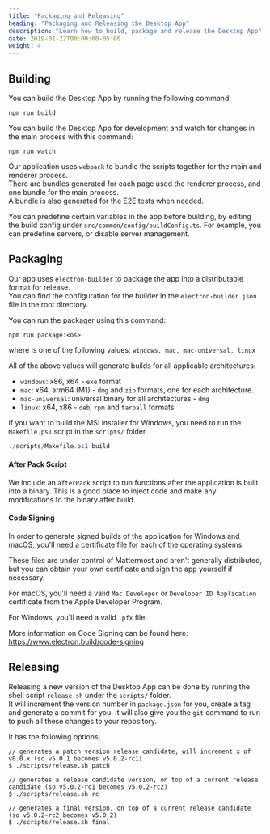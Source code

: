 ```yaml
---
title: "Packaging and Releasing"
heading: "Packaging and Releasing the Desktop App"
description: "Learn how to build, package and release the Desktop App"
date: 2019-01-22T00:00:00-05:00
weight: 4
---
```


## Building

You can build the Desktop App by running the following command:

    npm run build

You can build the Desktop App for development and watch for changes in the main process with this command:

    npm run watch

Our application uses `webpack` to bundle the scripts together for the main and renderer process.  
There are bundles generated for each page used the renderer process, and one bundle for the main process.  
A bundle is also generated for the E2E tests when needed.

You can predefine certain variables in the app before building, by editing the build config under `src/common/config/buildConfig.ts`. For example, you can predefine servers, or disable server management.

## Packaging

Our app uses `electron-builder` to package the app into a distributable format for release.  
You can find the configuration for the builder in the `electron-builder.json` file in the root directory.

You can run the packager using this command:

    npm run package:<os>

where **<os>** is one of the following values: `windows, mac, mac-universal, linux`

All of the above values will generate builds for all applicable architectures:
- `windows`: x86, x64 - `exe` format
- `mac`: x64, arm64 (M1) - `dmg` and `zip` formats, one for each architecture.
- `mac-universal`: universal binary for all architectures - `dmg`
- `linux`: x64, x86 - `deb`, `rpm` and `tarball` formats

If you want to build the MSI installer for Windows, you need to run the `Makefile.ps1` script in the `scripts/` folder.

```powershell
./scripts/Makefile.ps1 build
```

#### After Pack Script

We include an `afterPack` script to run functions after the application is built into a binary. This is a good place to inject code and make any modifications to the binary after build.

#### Code Signing

In order to generate signed builds of the application for Windows and macOS, you'll need a certificate file for each of the operating systems.

These files are under control of Mattermost and aren't generally distributed, but you can obtain your own certificate and sign the app yourself if necessary.

For macOS, you'll need a valid `Mac Developer` or `Developer ID Application` certificate from the Apple Developer Program.

For Windows, you'll need a valid `.pfx` file.

More information on Code Signing can be found here: https://www.electron.build/code-signing

## Releasing

Releasing a new version of the Desktop App can be done by running the shell script `release.sh` under the `scripts/` folder.  
It will increment the version number in `package.json` for you, create a tag and generate a commit for you. It will also give you the `git` command to run to push all these changes to your repository.

It has the following options:
```
// generates a patch version release candidate, will increment x of v0.0.x (so v5.0.1 becomes v5.0.2-rc1)
$ ./scripts/release.sh patch

// generates a release candidate version, on top of a current release candidate (so v5.0.2-rc1 becomes v5.0.2-rc2)
$ ./scripts/release.sh rc

// generates a final version, on top of a current release candidate (so v5.0.2-rc2 becomes v5.0.2)
$ ./scripts/release.sh final
```